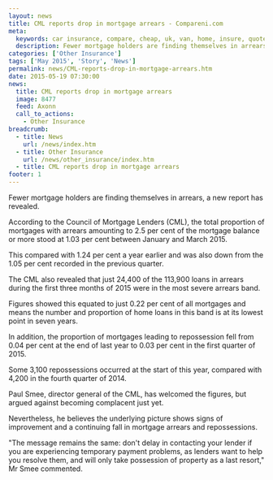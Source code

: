 ```yaml
---
layout: news
title: CML reports drop in mortgage arrears - Compareni.com
meta:
  keywords: car insurance, compare, cheap, uk, van, home, insure, quotes, online, comparison, bike, loans, life
  description: Fewer mortgage holders are finding themselves in arrears, a new report has revealed
categories: ['Other Insurance']
tags: ['May 2015', 'Story', 'News']
permalink: news/CML-reports-drop-in-mortgage-arrears.htm
date: 2015-05-19 07:30:00
news:
  title: CML reports drop in mortgage arrears
  image: 8477
  feed: Axonn
  call_to_actions:
    - Other Insurance
breadcrumb:
  - title: News
    url: /news/index.htm
  - title: Other Insurance
    url: /news/other_insurance/index.htm
  - title: CML reports drop in mortgage arrears
footer: 1
---
```


Fewer mortgage holders are finding themselves in arrears, a new report has revealed.

According to the Council of Mortgage Lenders (CML), the total proportion of mortgages with arrears amounting to 2.5 per cent of the mortgage balance or more stood at 1.03 per cent between January and March 2015.

This compared with 1.24 per cent a year earlier and was also down from the 1.05 per cent recorded in the previous quarter.

The CML also revealed that just 24,400 of the 113,900 loans in arrears during the first three months of 2015 were in the most severe arrears band.

Figures showed this equated to just 0.22 per cent of all mortgages and means the number and proportion of home loans in this band is at its lowest point in seven years.

In addition, the proportion of mortgages leading to repossession fell from 0.04 per cent at the end of last year to 0.03 per cent in the first quarter of 2015.

Some 3,100 repossessions occurred at the start of this year, compared with 4,200 in the fourth quarter of 2014.

Paul Smee, director general of the CML, has welcomed the figures, but argued against becoming complacent just yet.

Nevertheless, he believes the underlying picture shows signs of improvement and a continuing fall in mortgage arrears and repossessions.

&quot;The message remains the same: don&#39;t delay in contacting your lender if you are experiencing temporary payment problems, as lenders want to help you resolve them, and will only take possession of property as a last resort,&quot; Mr Smee commented.
